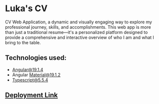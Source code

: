 # Luka's CV

CV Web Application, a dynamic and visually engaging way to explore my professional journey, skills, and accomplishments. This web app is more than just a traditional resume—it's a personalized platform designed to provide a comprehensive and interactive overview of who I am and what I bring to the table.

## Technologies used:

- Angular@19.1.4
- Angular Material@19.1.2
- Typescript@5.5.4

## [Deployment Link](https://luka-s-cv-6dde7.web.app/)
